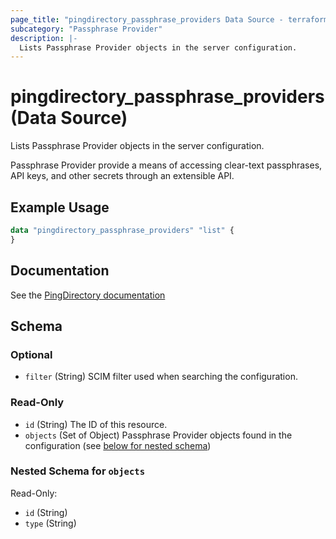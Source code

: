 ```yaml
---
page_title: "pingdirectory_passphrase_providers Data Source - terraform-provider-pingdirectory"
subcategory: "Passphrase Provider"
description: |-
  Lists Passphrase Provider objects in the server configuration.
---
```


# pingdirectory_passphrase_providers (Data Source)

Lists Passphrase Provider objects in the server configuration.

Passphrase Provider provide a means of accessing clear-text passphrases, API keys, and other secrets through an extensible API.

## Example Usage

```terraform
data "pingdirectory_passphrase_providers" "list" {
}
```

## Documentation
See the [PingDirectory documentation](https://docs.pingidentity.com/r/en-us/pingdirectory-93/pd_about_passphrase_providers)

<!-- schema generated by tfplugindocs -->
## Schema

### Optional

- `filter` (String) SCIM filter used when searching the configuration.

### Read-Only

- `id` (String) The ID of this resource.
- `objects` (Set of Object) Passphrase Provider objects found in the configuration (see [below for nested schema](#nestedatt--objects))

<a id="nestedatt--objects"></a>
### Nested Schema for `objects`

Read-Only:

- `id` (String)
- `type` (String)

